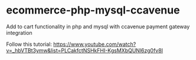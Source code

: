 # ecommerce-php-mysql-ccavenue
Add to cart functionality in php and mysql with ccavenue payment gateway integration

Follow this tutorial: https://www.youtube.com/watch?v=_hbVTBt3ymw&list=PLCakfctNSHkFHI-KgsMXbQUNl6zg0fv8I
